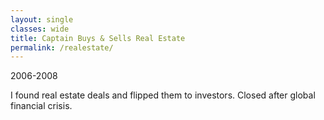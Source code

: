 ```yaml
---
layout: single
classes: wide
title: Captain Buys & Sells Real Estate
permalink: /realestate/
---
```

2006-2008

I found real estate deals and flipped them to investors. Closed after global financial crisis.